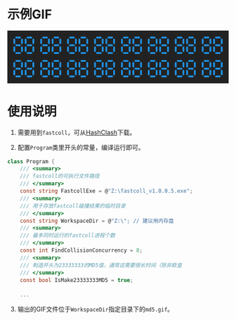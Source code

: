 # 示例GIF
![](https://github.com/ibukisaar/MD5Gif/raw/master/imgs/md5.gif)

# 使用说明
1. 需要用到`fastcoll`，可从[HashClash](https://www.win.tue.nl/hashclash/)下载。

2. 配置`Program`类里开头的常量，编译运行即可。
```csharp
class Program {
    /// <summary>
    /// fastcoll的可执行文件路径
    /// </summary>
    const string FastcollExe = @"Z:\fastcoll_v1.0.0.5.exe";
    /// <summary>
    /// 用于存放fastcoll碰撞结果的临时目录
    /// </summary>
    const string WorkspaceDir = @"Z:\"; // 建议用内存盘
    /// <summary>
    /// 最多同时运行的fastcoll进程个数
    /// </summary>
    const int FindCollisionConcurrency = 8;
    /// <summary>
    /// 制造开头为23333333的MD5值，通常这需要很长时间（除非欧皇
    /// </summary>
    const bool IsMake23333333MD5 = true;
    
    ...
```

3. 输出的GIF文件位于`WorkspaceDir`指定目录下的`md5.gif`。
